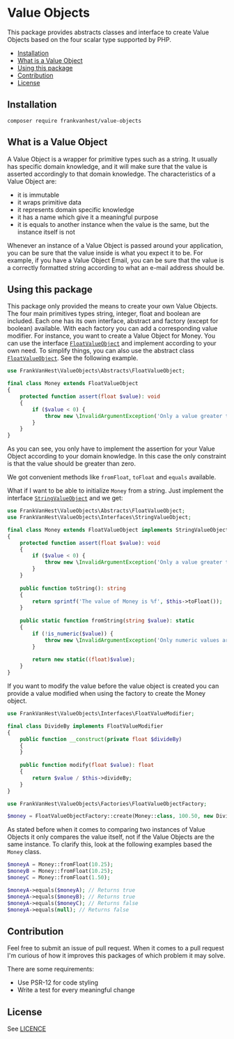 # Value Objects

This package provides abstracts classes and interface to create Value Objects based on the four scalar type supported by
PHP.

* [Installation](#installation)
* [What is a Value Object](#what-is-a-value-object)
* [Using this package](#using-this-package)
* [Contribution](#contribution)
* [License](#license)

## Installation

```
composer require frankvanhest/value-objects
```

## What is a Value Object

A Value Object is a wrapper for primitive types such as a string. It usually has specific domain knowledge, and it will
make sure that the value is asserted accordingly to that domain knowledge. The characteristics of a Value Object are:

- it is immutable
- it wraps primitive data
- it represents domain specific knowledge
- it has a name which give it a meaningful purpose
- it is equals to another instance when the value is the same, but the instance itself is not

Whenever an instance of a Value Object is passed around your application, you can be sure that the value inside is what
you expect it to be. For example, if you have a Value Object Email, you can be sure that the value is a correctly
formatted string according to what an e-mail address should be.

## Using this package

This package only provided the means to create your own Value Objects. The four main primitives types string, integer,
float and boolean are included. Each one has its own interface, abstract and factory (except for boolean) available.
With each factory you can add a corresponding value modifier.
For instance, you want to create a Value Object
for Money. You can use the interface [`FloatValueObject`](src/Interfaces/FloatValueObject.php) and implement according
to your own need. To simplify things, you can also use the abstract
class  [`FloatValueObject`](src/Abstracts/FloatValueObject.php). See the following example.

```php
use FrankVanHest\ValueObjects\Abstracts\FloatValueObject;

final class Money extends FloatValueObject
{
    protected function assert(float $value): void
    {
        if ($value < 0) {
            throw new \InvalidArgumentException('Only a value greater than zero is allowed');
        }
    }
}
```

As you can see, you only have to implement the assertion for your Value Object according to your domain knowledge. In
this case the only constraint is that the value should be greater than zero.

We got convenient methods like `fromFloat`, `toFloat` and `equals` available.

What if I want to be able to initialize `Money` from a string. Just implement the
interface [`StringValueObject`](src/Interfaces/StringValueObject.php) and we get:

```php
use FrankVanHest\ValueObjects\Abstracts\FloatValueObject;
use FrankVanHest\ValueObjects\Interfaces\StringValueObject;

final class Money extends FloatValueObject implements StringValueObject
{
    protected function assert(float $value): void
    {
        if ($value < 0) {
            throw new \InvalidArgumentException('Only a value greater than zero is allowed');
        }
    }
    
    public function toString(): string
    {
        return sprintf('The value of Money is %f', $this->toFloat());
    }
    
    public static function fromString(string $value): static
    {
        if (!is_numeric($value)) {
            throw new \InvalidArgumentException('Only numeric values are allowed');
        }
        
        return new static((float)$value);
    }
}
```

If you want to modify the value before the value object is created you can provide a value modified when using the
factory to create the Money object.

```php
use FrankVanHest\ValueObjects\Interfaces\FloatValueModifier;

final class DivideBy implements FloatValueModifier
{
    public function __construct(private float $divideBy)
    {    
    }
    
    public function modify(float $value): float
    {
        return $value / $this->divideBy;
    }
}
```
```php
use FrankVanHest\ValueObjects\Factories\FloatValueObjectFactory;

$money = FloatValueObjectFactory::create(Money::class, 100.50, new DivideBy(10));
```

As stated before when it comes to comparing two instances of Value Objects it only compares the value itself, not if the
Value Objects are the same instance. To clarify this, look at the following examples based the `Money` class.

```php
$moneyA = Money::fromFloat(10.25);
$moneyB = Money::fromFloat(10.25);
$moneyC = Money::fromFloat(1.50);

$moneyA->equals($moneyA); // Returns true
$moneyA->equals($moneyB); // Returns true
$moneyA->equals($moneyC); // Returns false
$moneyA->equals(null); // Returns false
```

## Contribution

Feel free to submit an issue of pull request. When it comes to a pull request I'm curious of how it improves this
packages of which problem it may solve.

There are some requirements:

- Use PSR-12 for code styling
- Write a test for every meaningful change

## License

See [LICENCE](LICENSE.md)
